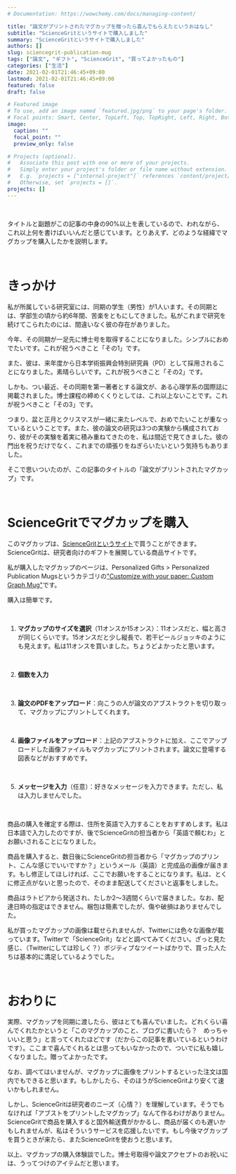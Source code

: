 ```yaml
---
# Documentation: https://wowchemy.com/docs/managing-content/

title: "論文がプリントされたマグカップを贈ったら喜んでもらえたというおはなし"
subtitle: "ScienceGritというサイトで購入しました"
summary: "ScienceGritというサイトで購入しました"
authors: []
slug: sciencegrit-publication-mug
tags: ["論文", "ギフト", "ScienceGrit", "買ってよかったもの"]
categories: ["生活"]
date: 2021-02-01T21:46:45+09:00
lastmod: 2021-02-01T21:46:45+09:00
featured: false
draft: false

# Featured image
# To use, add an image named `featured.jpg/png` to your page's folder.
# Focal points: Smart, Center, TopLeft, Top, TopRight, Left, Right, BottomLeft, Bottom, BottomRight.
image:
  caption: ""
  focal_point: ""
  preview_only: false

# Projects (optional).
#   Associate this post with one or more of your projects.
#   Simply enter your project's folder or file name without extension.
#   E.g. `projects = ["internal-project"]` references `content/project/deep-learning/index.md`.
#   Otherwise, set `projects = []`.
projects: []
---
```


<br>

タイトルと副題がこの記事の中身の90%以上を表しているので、われながら、これ以上何を書けばいいんだと感じています。とりあえず、どのような経緯でマグカップを購入したかを説明します。

<br>

# きっかけ

私が所属している研究室には、同期の学生（男性）が1人います。その同期とは、学部生の頃から約6年間、苦楽をともにしてきました。私がこれまで研究を続けてこられたのには、間違いなく彼の存在がありました。

今年、その同期が一足先に博士号を取得することになりました。シンプルにおめでたいです。これが祝うべきこと「その1」です。

また、彼は、来年度から日本学術振興会特別研究員（PD）として採用されることになりました。素晴らしいです。これが祝うべきこと「その2」です。

しかも、つい最近、その同期を第一著者とする論文が、ある心理学系の国際誌に掲載されました。博士課程の締めくくりとしては、これ以上ないことです。これが祝うべきこと「その3」です。

つまり、盆と正月とクリスマスが一緒に来たレベルで、おめでたいことが重なっているということです。また、彼の論文の研究は3つの実験から構成されており、彼がその実験を着実に積み重ねてきたのを、私は間近で見てきました。彼の門出を祝うだけでなく、これまでの頑張りをねぎらいたいという気持ちもありました。

そこで思いついたのが、この記事のタイトルの「論文がプリントされたマグカップ」です。

<br>

# ScienceGritでマグカップを購入

このマグカップは、[ScienceGritというサイト](https://sciencegrit.com)で買うことができます。ScienceGritは、研究者向けのギフトを展開している商品サイトです。

私が購入したマグカップのページは、Personalized Gifts > Personalized Publication Mugsというカテゴリの["Customize with your paper: Custom Graph Mug"](https://sciencegrit.com/collections/publication-mugs/products/custom-graph-mug)です。

購入は簡単です。

<br>

1. **マグカップのサイズを選択**（11オンスか15オンス）：11オンスだと、幅と高さが同じくらいです。15オンスだと少し縦長で、若干ビールジョッキのようにも見えます。私は11オンスを買いました。ちょうどよかったと思います。

<br>

2. **個数を入力**

<br>

3. **論文のPDFをアップロード**：向こうの人が論文のアブストラクトを切り取って、マグカップにプリントしてくれます。

<br>

4. **画像ファイルをアップロード**：上記のアブストラクトに加え、ここでアップロードした画像ファイルもマグカップにプリントされます。論文に登場する図表などがおすすめです。

<br>

5. **メッセージを入力**（任意）：好きなメッセージを入力できます。ただし、私は入力しませんでした。

<br>

商品の購入を確定する際は、住所を英語で入力することをおすすめします。私は日本語で入力したのですが、後でScienceGritの担当者から「英語で頼むわ」とお願いされることになりました。

商品を購入すると、数日後にScienceGritの担当者から「マグカップのプリント、こんな感じでいいですか？」というメール（英語）と完成品の画像が届きます。もし修正してほしければ、ここでお願いをすることになります。私は、とくに修正点がないと思ったので、そのまま配送してくださいと返事をしました。

商品はラトビアから発送され、たしか2〜3週間くらいで届きました。なお、配達日時の指定はできません。梱包は簡素でしたが、傷や破損はありませんでした。

私が買ったマグカップの画像は載せられませんが、Twitterには色々な画像が載っています。Twitterで「ScienceGrit」などと調べてみてください。ざっと見た感じ、（Twitterにしては珍しく？）ポジティブなツイートばかりで、買った人たちは基本的に満足しているようでした。

<br>

# おわりに

実際、マグカップを同期に渡したら、彼はとても喜んでいました。どれくらい喜んでくれたかというと「このマグカップのこと、ブログに書いたら？　めっちゃいいと思う」と言ってくれたほどです（だからこの記事を書いているというわけです）。ここまで喜んでくれるとは思ってもいなかったので、ついでに私も嬉しくなりました。贈ってよかったです。

なお、調べてはいませんが、マグカップに画像をプリントするといった注文は国内でもできると思います。もしかしたら、そのほうがScienceGritより安くて速いかもしれません。

しかし、ScienceGritは研究者のニーズ（心情？）を理解しています。そうでもなければ「アブストをプリントしたマグカップ」なんて作るわけがありません。ScienceGritで商品を購入すると国外輸送費がかかるし、商品が届くのも遅いかもしれませんが、私はそういうサービスを応援したいです。もし今後マグカップを買うときが来たら、またScienceGritを使おうと思います。

以上、マグカップの購入体験談でした。博士号取得や論文アクセプトのお祝いには、うってつけのアイテムだと思います。
